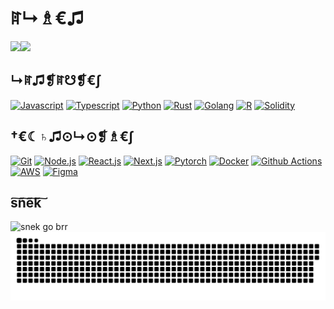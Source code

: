 # ꍏ↳♗€♫


<a href="https://github.com/neila">
    <img height="160px" src="https://github-readme-stats-seven-umber.vercel.app/api?username=neila&hide_title=true&hide_border=true&count_private=true&show_icons=true&text_color=000&icon_color=000&bg_color=0,ea6161,ffc64d,fffc4d,52fa5a&theme=jolly" /><img height="160px" src="https://github-readme-stats-seven-umber.vercel.app/api/top-langs/?username=neila&hide_title=true&hide_border=true&layout=compact&langs_count=10&hide=makefile,html,css,jupyter%20notebook&text_color=000&icon_color=fff&bg_color=0,52fa5a,4dfcff,c64dff&theme=radical" />
</a>


## ↳ꍏ♫❡ꍏ☋❡€∫

[![Javascript](https://skillicons.dev/icons?i=js)](https://developer.mozilla.org/en-US/docs/Web/JavaScript)
[![Typescript](https://skillicons.dev/icons?i=ts)](https://www.typescriptlang.org/)
[![Python](https://skillicons.dev/icons?i=py)](https://www.python.org/)
[![Rust](https://skillicons.dev/icons?i=rust)](https://www.rust-lang.org/) 
[![Golang](https://skillicons.dev/icons?i=go)](https://go.dev/)
[![R](https://skillicons.dev/icons?i=r)](https://www.r-project.org/)
[![Solidity](https://skillicons.dev/icons?i=solidity)](https://soliditylang.org/)
<!-- [![Julia](https://skillicons.dev/icons?i=julia)](https://julialang.org/)
[![Haskell](https://skillicons.dev/icons?i=haskell)](https://www.haskell.org/) -->


## †€☾♄♫⊙↳⊙❡♗€∫

[![Git](https://skillicons.dev/icons?i=git)](https://git-scm.com/)
[![Node.js](https://skillicons.dev/icons?i=nodejs)](https://nodejs.org/)
[![React.js](https://skillicons.dev/icons?i=react)](https://reactjs.org/)
[![Next.js](https://skillicons.dev/icons?i=nextjs)](https://nextjs.org/)
[![Pytorch](https://skillicons.dev/icons?i=pytorch)](https://pytorch.org/)
[![Docker](https://skillicons.dev/icons?i=docker)](https://www.docker.com/)
[![Github Actions](https://skillicons.dev/icons?i=githubactions)](https://github.com/features/actions)
[![AWS](https://skillicons.dev/icons?i=aws)](https://aws.amazon.com/)
[![Figma](https://skillicons.dev/icons?i=figma)](https://www.figma.com/)


## s͠n͠e͠k͠

![snek go brr](https://raw.githubusercontent.com/neila/neila/snek/snek.svg#gh-light-mode-only)
![snek go brr](https://raw.githubusercontent.com/neila/neila/snek/snek-dark.svg#gh-dark-mode-only)
